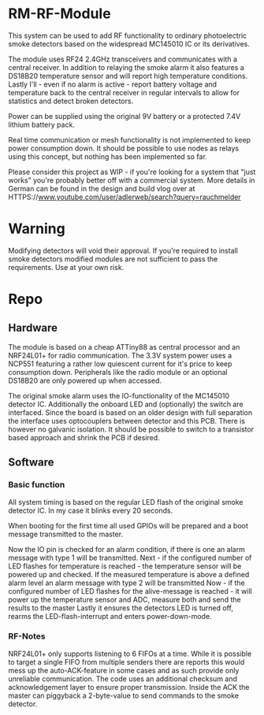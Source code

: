 # RM-RF-Module

This system can be used to add RF functionality to ordinary photoelectric smoke detectors based on the widespread MC145010 IC or its derivatives.

The module uses RF24 2.4GHz transceivers and communicates with a central receiver. In addition to relaying the smoke alarm it also features a DS18B20 temperature sensor and will report high temperature conditions. Lastly I'll - even if no alarm is active - report battery voltage and temperature back to the central receiver in regular intervals to allow for statistics and detect broken detectors.

Power can be supplied using the original 9V battery or a protected 7.4V lithium battery pack.

Real time communication or mesh functionality is not implemented to keep power consumption down. It should be possible to use nodes as relays using this concept, but nothing has been implemented so far.

Please consider this project as WIP - if you're looking for a system that "just works" you're probably better off with a commercial system.
More details in German can be found in the design and build vlog over at HTTPS://www.youtube.com/user/adlerweb/search?query=rauchmelder

# Warning

Modifying detectors will void their approval. If you're required to install smoke detectors modified modules are not sufficient to pass the requirements. Use at your own risk.

# Repo

## Hardware

The module is based on a cheap ATTiny88 as central processor and an NRF24L01+ for radio communication. The 3.3V system power uses a NCP551 featuring a rather low quiescent current for it's price to keep consumption down. Peripherals like the radio module or an optional DS18B20 are only powered up when accessed.

The original smoke alarm uses the IO-functionality of the MC145010 detector IC. Additionally the onboard LED and (optionally) the switch are interfaced. Since the board is based on an older design with full separation the interface uses optocouplers between detector and this PCB. There is however no galvanic isolation. It should be possible to switch to a transistor based approach and shrink the PCB if desired.

## Software

### Basic function

All system timing is based on the regular LED flash of the original smoke detector IC. In my case it blinks every 20 seconds.

When booting for the first time all used GPIOs will be prepared and a boot message transmitted to the master.

Now the IO pin is checked for an alarm condition, if there is one an alarm message with type 1 will be transmitted.
Next - if the configured number of LED flashes for temperature is reached - the temperature sensor will be powered up and checked. If the measured temperature is above a defined alarm level an alarm message with type 2 will be transmitted
Now - if the configured number of LED flashes for the alive-message is reached - it will power up the temperature sensor and ADC, measure both and send the results to the master
Lastly it ensures the detectors LED is turned off, rearms the LED-flash-interrupt and enters power-down-mode.

### RF-Notes

NRF24L01+ only supports listening to 6 FIFOs at a time. While it is possible to target a single FIFO from multiple senders there are reports this would mess up the auto-ACK-feature in some cases and as such provide only unreliable communication. The code uses an additional checksum and acknowledgement layer to ensure proper transmission. Inside the ACK the master can piggyback a 2-byte-value to send commands to the smoke detector.